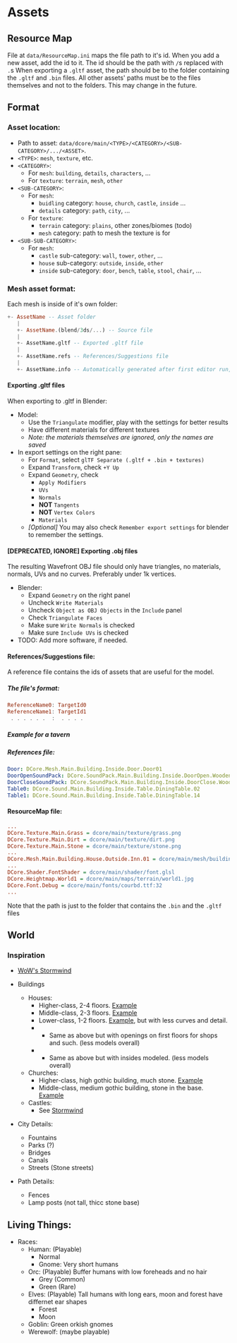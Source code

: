 # Assets

## Resource Map

File at `data/ResourceMap.ini` maps the file path to it's id. When you add a new
asset, add the id to it. The id should be the path with `/`s replaced with `.`s
When exporting a `.gltf` asset, the path should be to the folder containing the
`.gltf` and `.bin` files. All other assets' paths must be to the files themselves
and not to the folders. This may change in the future.

## Format

### Asset location:
- Path to asset: `data/dcore/main/<TYPE>/<CATEGORY>/<SUB-CATEGORY>/.../<ASSET>`. 
- `<TYPE>`: `mesh`, `texture`, etc.
- `<CATEGORY>`:
  - For `mesh`: `building`, `details`, `characters`, ...
  - For `texture`: `terrain`, `mesh`, `other`
- `<SUB-CATEGORY>`:
  - For `mesh`:
    - `buidling` category: `house`, `church`, `castle`, `inside` ...
    - `details` category: `path`, `city`, ...
  - For `texture`:
    - `terrain` category: `plains`, other zones/biomes (todo)
    - `mesh` category: path to mesh the texture is for
- `<SUB-SUB-CATEGORY>`:
  - For `mesh`:
    - `castle` sub-category: `wall`, `tower`, `other`, ...
    - `house` sub-category: `outside`, `inside`, `other`
    - `inside` sub-category: `door`, `bench`, `table`, `stool`, `chair`, ...
    

### Mesh asset format:

Each mesh is inside of it's own folder:
```haskell
+- AssetName -- Asset folder
   |
   +- AssetName.(blend/3ds/...) -- Source file
   |
   +- AssetName.gltf -- Exported .gltf file
   |
   +- AssetName.refs -- References/Suggestions file
   |
   +- AssetName.info -- Automatically generated after first editor run, do not edit. (not implemented yet)
```

#### Exporting .gltf files

When exporting to .gltf in Blender:
- Model:
  - Use the `Triangulate` modifier, play with the settings for better results
  - Have different materials for different textures
  - *Note: the materials themselves are ignored, only the names are saved*
- In export settings on the right pane:
  - For `Format`, select `glTF Separate (.gltf + .bin + textures)`
  - Expand `Transform`, check `+Y Up`
  - Expand `Geometry`, check
    - `Apply Modifiers`
    - `UVs`
    - `Normals`
    - **NOT** `Tangents`
    - **NOT** `Vertex Colors`
    - `Materials`
  - *[Optional]* You may also check `Remember export settings` for blender to remember the settings.

#### [DEPRECATED, IGNORE] Exporting .obj files

The resulting Wavefront OBJ file should only have triangles, no materials, normals, UVs and no curves.
Preferably under 1k vertices. 

- Blender:
  - Expand `Geometry` on the right panel
  - Uncheck `Write Materials`
  - Uncheck `Object as OBJ Objects` in the `Include` panel
  - Check `Triangulate Faces`
  - Make sure `Write Normals` is checked
  - Make sure `Include UVs` is checked
- TODO: Add more software, if needed.

#### References/Suggestions file:

A reference file contains the ids of assets that are useful for the model.

##### The file's format:

```haskell
ReferenceName0: TargetId0
ReferenceName1: TargetId1
 . . . . . .  :  . . . .
```

##### Example for a tavern

##### References file:
```yaml
Door: DCore.Mesh.Main.Building.Inside.Door.Door01
DoorOpenSoundPack: DCore.SoundPack.Main.Building.Inside.DoorOpen.Wooden
DoorCloseSoundPack: DCore.SoundPack.Main.Building.Inside.DoorClose.Wooden
Table0: DCore.Sound.Main.Building.Inside.Table.DiningTable.02
Table1: DCore.Sound.Main.Building.Inside.Table.DiningTable.14
```

#### ResourceMap file:

```ini
...
DCore.Texture.Main.Grass = dcore/main/texture/grass.png
DCore.Texture.Main.Dirt = dcore/main/texture/dirt.png
DCore.Texture.Main.Stone = dcore/main/texture/stone.png
...
DCore.Mesh.Main.Building.House.Outside.Inn.01 = dcore/main/mesh/building/house/outside/Inn01
...
DCore.Shader.FontShader = dcore/main/shader/font.glsl
DCore.Heightmap.World1 = dcore/main/maps/terrain/world1.jpg
DCore.Font.Debug = dcore/main/fonts/courbd.ttf:32
...
```

Note that the path is just to the folder that contains the `.bin` and the `.gltf` files

## World

### Inspiration
- [WoW's Stormwind][stormwind]

- Buildings
  - Houses:
    - Higher-class, 2-4 floors. [Example][houses.middle-class.example]
    - Middle-class, 2-3 floors. [Example][houses.higher-class.example]
    - Lower-class, 1-2 floors. [Example][houses.lower-class.example], but with less curves and detail.
    - + Same as above but with openings on first floors for shops and such. (less models overall)
    - + Same as above but with insides modeled. (less models overall)
  - Churches:
    - Higher-class, high gothic building, much stone. [Example][church.higher-class.example]
    - Middle-class, medium gothic building, stone in the base. [Example][church.middle-class.example]
  - Castles:
    - See [Stormwind][stormwind]
- City Details:
  - Fountains
  - Parks (?)
  - Bridges
  - Canals
  - Streets (Stone streets)
- Path Details:
  - Fences
  - Lamp posts (not tall, thicc stone base)

[stormwind]: https://www.google.com/search?q=world+of+warcraft+classic+stormwind&tbm=isch
[houses.middle-class.example]: https://www.pinterest.ru/pin/350647520989843174/
[houses.higher-class.example]: https://en.wikipedia.org/wiki/Brick_Gothic#/media/File:00_Bruges_JPG6.jpg
[houses.lower-class.example]:  https://wow.zamimg.com/uploads/screenshots/normal/877374-wcbuild.jpg
[church.higher-class.example]: https://wowpedia.fandom.com/wiki/Tranquil_Gardens_Cemetery?file=Tranquil_Gardens_Cemetery.jpg
[church.middle-class.example]: https://thumbs.dreamstime.com/z/medieval-stone-church-wooden-roof-voss-norway-46971883.jpg

## Living Things:

- Races:
  - Human: (Playable)
    - Normal
    - Gnome: Very short humans
  - Orc: (Playable) Buffer humans with low foreheads and no hair
    - Grey (Common)
    - Green (Rare)
  - Elves: (Playable) Tall humans with long ears, moon and forest have differnet ear shapes
    - Forest
    - Moon
  - Goblin: Green orkish gnomes
  - Werewolf: (maybe playable)
    
